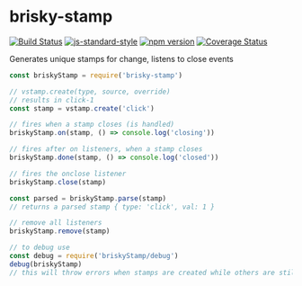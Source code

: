 # brisky-stamp
<!-- VDOC.badges travis; standard; npm; coveralls -->
<!-- DON'T EDIT THIS SECTION (including comments), INSTEAD RE-RUN `vdoc` TO UPDATE -->
[![Build Status](https://travis-ci.org/vigour-io/stamp.svg?branch=master)](https://travis-ci.org/vigour-io/brisky-stamp)
[![js-standard-style](https://img.shields.io/badge/code%20style-standard-brightgreen.svg)](http://standardjs.com/)
[![npm version](https://badge.fury.io/js/brisky-stamp.svg)](https://badge.fury.io/js/brisky-stamp)
[![Coverage Status](https://coveralls.io/repos/github/vigour-io/stamp/badge.svg?branch=master)](https://coveralls.io/github/vigour-io/brisky-stamp?branch=master)

<!-- VDOC END -->

Generates unique stamps for change, listens to close events

```javascript
const briskyStamp = require('brisky-stamp')

// vstamp.create(type, source, override)
// results in click-1
const stamp = vstamp.create('click')

// fires when a stamp closes (is handled)
briskyStamp.on(stamp, () => console.log('closing'))

// fires after on listeners, when a stamp closes
briskyStamp.done(stamp, () => console.log('closed'))

// fires the onclose listener
briskyStamp.close(stamp)

const parsed = briskyStamp.parse(stamp)
// returns a parsed stamp { type: 'click', val: 1 }

// remove all listeners
briskyStamp.remove(stamp)

// to debug use
const debug = require('briskyStamp/debug')
debug(briskyStamp)
// this will throw errors when stamps are created while others are still open

```
